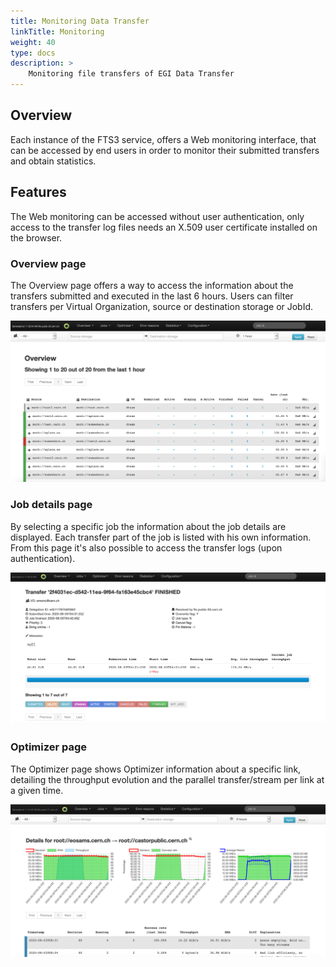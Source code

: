 ```yaml
---
title: Monitoring Data Transfer
linkTitle: Monitoring
weight: 40
type: docs
description: >
    Monitoring file transfers of EGI Data Transfer
---
```


## Overview

Each instance of the FTS3 service, offers a Web monitoring interface, that can
be accessed by end users in order to monitor their submitted transfers and
obtain statistics.

## Features

The Web monitoring can be accessed without user authentication, only access to
the transfer log files needs an X.509 user certificate installed on the browser.

### Overview page

The Overview page offers a way to access the information about the transfers
submitted and executed in the last 6 hours. Users can filter transfers per
Virtual Organization, source or destination storage or JobId.

![image](ftsmon_overview.png)

### Job details page

By selecting a specific job the information about the job details are displayed.
Each transfer part of the job is listed with his own information. From this page
it's also possible to access the transfer logs (upon authentication).

![image](ftsmon_details.png)

### Optimizer page

The Optimizer page shows Optimizer information about a specific link, detailing
the throughput evolution and the parallel transfer/stream per link at a given
time.

![image](ftsmon_optimizer.png)
